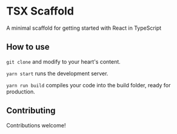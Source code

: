 # TSX Scaffold
A minimal scaffold for getting started with React in TypeScript

## How to use
`git clone` and modify to your heart's content.

`yarn start` runs the development server.

`yarn run build` compiles your code into the build folder, ready for production.

## Contributing
Contributions welcome! 
